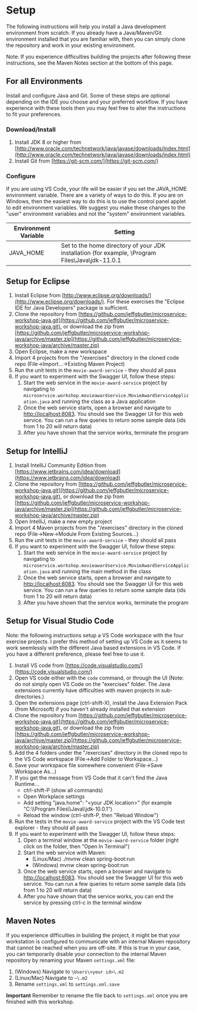 # Setup

The following instructions will help you install a Java development environment from scratch. If you already have a Java/Maven/Git environment installed that you are familiar with, then you can simply clone the repository and work in your existing environment.

Note: If you experience difficulties building the projects after following these instructions, see the Maven Notes section at the bottom of this page.

## For all Environments
Install and configure Java and Git. Some of these steps are optional depending on the IDE you choose and your preferred workflow. If you have experience with these tools then you may feel free to alter the instructions to fit your preferences.

### Download/Install 
1. Install JDK 8 or higher from [http://www.oracle.com/technetwork/java/javase/downloads/index.html](http://www.oracle.com/technetwork/java/javase/downloads/index.html)
1. Install Git from [https://git-scm.com/](https://git-scm.com/)

### Configure
If you are using VS Code, your life will be easier if you set the JAVA_HOME environment variable. There are a variety of ways to do this. If you are on Windows, then the easiest way to do this is to use the control panel applet to edit environment variables. We suggest you make these changes to the "user" environment variables and not the "system" environment variables.

| Environment Variable | Setting |
|----------------------|---------|
| JAVA_HOME| Set to the home directory of your JDK installation (for example, \Program Files\Java\jdk-11.0.1 |

## Setup for Eclipse
1. Install Eclipse from [http://www.eclipse.org/downloads/](http://www.eclipse.org/downloads/). For these exercises the "Eclipse IDE for Java Developers" package is sufficient.
1. Clone the repository from [https://github.com/jeffgbutler/microservice-workshop-java.git](https://github.com/jeffgbutler/microservice-workshop-java.git), or download the zip from [https://github.com/jeffgbutler/microservice-workshop-java/archive/master.zip](https://github.com/jeffgbutler/microservice-workshop-java/archive/master.zip)
1. Open Eclipse, make a new workspace
1. Import 4 projects from the "/exercises" directory in the cloned code repo (File->Import...->Existing Maven Project)
1. Run the unit tests in the `movie-award-service` - they should all pass
1. If you want to experiment with the Swagger UI, follow these steps:
    1. Start the web service in the `movie-award-service` project by navigating to `microservice.workshop.movieawardservice.MovieAwardServiceApplication.java` and running the class as a Java application
    1. Once the web service starts, open a browser and navigate to [http://localhost:8083](http://localhost:8083). You should see the Swagger UI for this web service. You can run a few queries to return some sample data (ids from 1 to 20 will return data)
    1. After you have shown that the service works, terminate the program
 
## Setup for IntelliJ
1. Install IntelliJ Community Edition from [https://www.jetbrains.com/idea/download](https://www.jetbrains.com/idea/download)
1. Clone the repository from [https://github.com/jeffgbutler/microservice-workshop-java.git](https://github.com/jeffgbutler/microservice-workshop-java.git), or download the zip from [https://github.com/jeffgbutler/microservice-workshop-java/archive/master.zip](https://github.com/jeffgbutler/microservice-workshop-java/archive/master.zip)
1. Open IntelliJ, make a new empty project
1. Import 4 Maven projects from the "/exercises" directory in the cloned repo (File->New->Module From Existing Sources...)
1. Run the unit tests in the `movie-award-service` - they should all pass
1. If you want to experiment with the Swagger UI, follow these steps:
    1. Start the web service in the `movie-award-service` project by navigating to `microservice.workshop.movieawardservice.MovieAwardServiceApplication.java` and running the main method in the class
    1. Once the web service starts, open a browser and navigate to [http://localhost:8083](http://localhost:8083). You should see the Swagger UI for this web service. You can run a few queries to return some sample data (ids from 1 to 20 will return data)
    1. After you have shown that the service works, terminate the program

## Setup for Visual Studio Code
Note: the following instructions setup a VS Code workspace with the four exercise projects. I prefer this method of setting up VS Code as it seems to work seemlessly with the different Java based extensions in VS Code. If you have a different preference, please feel free to use it.

1. Install VS code from [https://code.visualstudio.com/](https://code.visualstudio.com/)
1. Open VS code either with the `code` command, or through the UI (Note: do not simply open VS Code on the "exercises" folder. The Java extensions currently have difficulties with maven projects in sub-directories.)
1. Open the extensions page (ctrl-shift-X), install the Java Extension Pack (from Microsoft) if you haven't already installed that extension
1. Clone the repository from [https://github.com/jeffgbutler/microservice-workshop-java.git](https://github.com/jeffgbutler/microservice-workshop-java.git), or download the zip from [https://github.com/jeffgbutler/microservice-workshop-java/archive/master.zip](https://github.com/jeffgbutler/microservice-workshop-java/archive/master.zip)
1. Add the 4 folders under the "/exercises" directory in the cloned repo to the VS Code workspace (File->Add Folder to Workspace...)
1. Save your workspace file somewhere convenient (File->Save Workspace As...)
1. If you get the message from VS Code that it can't find the Java Runtime...
   - ctrl-shift-P (show all commands)
   - Open Workplace settings
   - Add setting "java.home": "\<your JDK location\>" (for example "C:\\\\Program Files\\\\Java\\\\jdk-10.0.1")
   - Reload the window (ctrl-shift-P, then "Reload Window")
1. Run the tests in the `movie-award-service` project with the VS Code test explorer - they should all pass
1. If you want to experiment with the Swagger UI, follow these steps:
    1. Open a terminal window at the `movie-award-service` folder (right click on the folder, then "Open In Terminal")
    1. Start the web service with Maven:
        - (Linux/Mac) ./mvnw clean spring-boot:run
        - (Windows) mvnw clean spring-boot:run
    1. Once the web service starts, open a browser and navigate to [http://localhost:8083](http://localhost:8083). You should see the Swagger UI for this web service. You can run a few queries to return some sample data (ids from 1 to 20 will return data)
    1. After you have shown that the service works, you can end the service by pressing ctrl-c in the terminal window

## Maven Notes
If you experience difficulties in building the project, it might be that your workstation is configured to communicate with an internal Maven repository that cannot be reached when you are off-site. If this is true in your case, you can temporarily disable your connection to the internal Maven repository by renaming your Maven `settings.xml` file:

1. (Windows) Navigate to `\Users\<your id>\.m2`
2. (Linux/Mac) Navigate to `~\.m2`
3. Rename `settings.xml` to `settings.xml.save`

**Important** Remember to rename the file back to `settings.xml` once you are finished with this workshop. 
